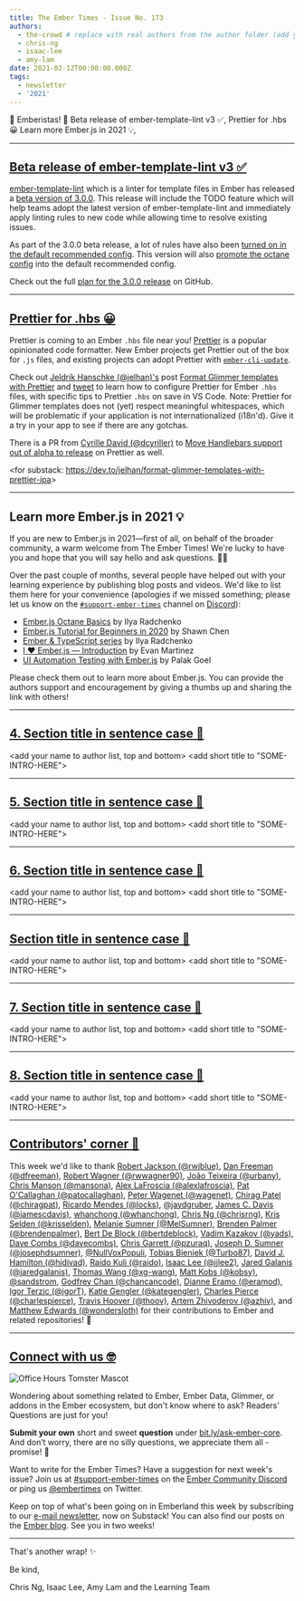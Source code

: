 ```yaml
---
title: The Ember Times - Issue No. 173
authors:
  - the-crowd # replace with real authors from the author folder (add yourself if you're not there)
  - chris-ng
  - isaac-lee
  - amy-lam
date: 2021-02-12T00:00:00.000Z
tags:
  - newsletter
  - '2021'
---
```


👋 Emberistas! 🐹
Beta release of ember-template-lint v3 ✅,
Prettier for .hbs 😀
Learn more Ember.js in 2021 💡,

---

## [Beta release of ember-template-lint v3 ✅](https://twitter.com/melaniersumner/status/1349820518216708096)

[ember-template-lint](https://github.com/ember-template-lint/ember-template-lint) which is a linter for template files in Ember has released a [beta version of 3.0.0](https://github.com/ember-template-lint/ember-template-lint/releases/tag/v3.0.0-beta.0). This release will include the TODO feature which will help teams adopt the latest version of ember-template-lint and immediately apply linting rules to new code while allowing time to resolve existing issues.

As part of the 3.0.0 beta release, a lot of rules have also been [turned on in the default recommended config](https://github.com/ember-template-lint/ember-template-lint/pull/1643). This version will also [promote the octane config](https://github.com/ember-template-lint/ember-template-lint/pull/1639) into the default recommended config.

Check out the full [plan for the 3.0.0 release](https://github.com/ember-template-lint/ember-template-lint/issues/1315) on GitHub.

---

## [Prettier for .hbs 😀](https://dev.to/jelhan/format-glimmer-templates-with-prettier-ipa)

Prettier is coming to an Ember `.hbs` file near you! [Prettier](https://prettier.io/) is a popular opinionated code formatter. New Ember projects get Prettier out of the box for `.js` files, and existing projects can adopt Prettier with [`ember-cli-update`](https://cli.emberjs.com/release/basic-use/upgrading/).

Check out [Jeldrik Hanschke (@jelhan)'s](https://github.com/jelhan) post [Format Glimmer templates with Prettier](https://dev.to/jelhan/format-glimmer-templates-with-prettier-ipa) and [tweet](https://twitter.com/jelhan1/status/1358537538932248576) to learn how to configure Prettier for Ember `.hbs` files, with specific tips to Prettier `.hbs` on save in VS Code. Note: Prettier for Glimmer templates does not (yet) respect meaningful whitespaces, which will be problematic if your application is not internationalized (i18n'd). Give it a try in your app to see if there are any gotchas.

There is a PR from [Cyrille David (@dcyriller)](https://github.com/dcyriller) to [Move Handlebars support out of alpha to release](https://github.com/prettier/prettier/pull/10290) on Prettier as well.

<for substack: <https://dev.to/jelhan/format-glimmer-templates-with-prettier-ipa>>

---

## Learn more Ember.js in 2021 💡

If you are new to Ember.js in 2021—first of all, on behalf of the broader community, a warm welcome from The Ember Times! We're lucky to have you and hope that you will say hello and ask questions. 👋🏼

Over the past couple of months, several people have helped out with your learning experience by publishing blog posts and videos. We'd like to list them here for your convenience (apologies if we missed something; please let us know on the [`#support-ember-times`](https://discord.com/channels/480462759797063690/485450546887786506) channel on [Discord](https://discord.gg/emberjs)):

- [Ember.js Octane Basics](https://www.youtube.com/playlist?list=PLfQwL10yab39JgxX5PaVyqUkPs_0sT790) by Ilya Radchenko
- [Ember.js Tutorial for Beginners in 2020](https://www.youtube.com/playlist?list=PLk51HrKSBQ88wDXgPF-QLMfPFlLwcjTlo) by Shawn Chen
- [Ember & TypeScript series](https://www.youtube.com/playlist?list=PLfQwL10yab3_MLihiat-r9l8qt8x1RD7J) by Ilya Radchenko
- [I ❤ Ember.js — Introduction](https://medium.com/search?q=I%20%E2%9D%A4%20Ember.js%20Evan%20Martinez) by Evan Martinez
- [UI Automation Testing with Ember.js](https://www.youtube.com/watch?v=DoWdWxW1Sk0) by Palak Goel

Please check them out to learn more about Ember.js. You can provide the authors support and encouragement by giving a thumbs up and sharing the link with others!

---

## [4. Section title in sentence case 🐹](section-url)

<change section title emoji>
<consider adding some bold to your paragraph>
<please include link to external article/repo/etc in paragraph / body text, not just header title above>

<add your name to author list, top and bottom>
<add short title to "SOME-INTRO-HERE">

---

## [5. Section title in sentence case 🐹](section-url)

<change section title emoji>
<consider adding some bold to your paragraph>
<please include link to external article/repo/etc in paragraph / body text, not just header title above>

<add your name to author list, top and bottom>
<add short title to "SOME-INTRO-HERE">

---

## [6. Section title in sentence case 🐹](section-url)

<change section title emoji>
<consider adding some bold to your paragraph>
<please include link to external article/repo/etc in paragraph / body text, not just header title above>

<add your name to author list, top and bottom>
<add short title to "SOME-INTRO-HERE">

---

## [Section title in sentence case 🐹](section-url)

<change section title emoji>
<consider adding some bold to your paragraph>
<please include link to external article/repo/etc in paragraph / body text, not just header title above>

<add your name to author list, top and bottom>
<add short title to "SOME-INTRO-HERE">

---

## [7. Section title in sentence case 🐹](section-url)

<change section title emoji>
<consider adding some bold to your paragraph>
<please include link to external article/repo/etc in paragraph / body text, not just header title above>

<add your name to author list, top and bottom>
<add short title to "SOME-INTRO-HERE">

---

## [8. Section title in sentence case 🐹](section-url)

<change section title emoji>
<consider adding some bold to your paragraph>
<please include link to external article/repo/etc in paragraph / body text, not just header title above>

<add your name to author list, top and bottom>
<add short title to "SOME-INTRO-HERE">

---

## [Contributors' corner 👏](https://guides.emberjs.com/release/contributing/repositories/)

<p>This week we'd like to thank <a href="https://github.com/rwjblue" rel="noopener noreferrer" target="_blank">Robert Jackson (@rwjblue)</a>, <a href="https://github.com/dfreeman" rel="noopener noreferrer" target="_blank">Dan Freeman (@dfreeman)</a>, <a href="https://github.com/rwwagner90" rel="noopener noreferrer" target="_blank">Robert Wagner (@rwwagner90)</a>, <a href="https://github.com/urbany" rel="noopener noreferrer" target="_blank">João Teixeira (@urbany)</a>, <a href="https://github.com/mansona" rel="noopener noreferrer" target="_blank">Chris Manson (@mansona)</a>, <a href="https://github.com/alexlafroscia" rel="noopener noreferrer" target="_blank">Alex LaFroscia (@alexlafroscia)</a>, <a href="https://github.com/patocallaghan" rel="noopener noreferrer" target="_blank">Pat O'Callaghan (@patocallaghan)</a>, <a href="https://github.com/wagenet" rel="noopener noreferrer" target="_blank">Peter Wagenet (@wagenet)</a>, <a href="https://github.com/chiragpat" rel="noopener noreferrer" target="_blank">Chirag Patel (@chiragpat)</a>, <a href="https://github.com/locks" rel="noopener noreferrer" target="_blank">Ricardo Mendes (@locks)</a>, <a href="https://github.com/jaydgruber" rel="noopener noreferrer" target="_blank">@jaydgruber</a>, <a href="https://github.com/jamescdavis" rel="noopener noreferrer" target="_blank">James C. Davis (@jamescdavis)</a>, <a href="https://github.com/whanchong" rel="noopener noreferrer" target="_blank">whanchong (@whanchong)</a>, <a href="https://github.com/chrisrng" rel="noopener noreferrer" target="_blank">Chris Ng (@chrisrng)</a>, <a href="https://github.com/krisselden" rel="noopener noreferrer" target="_blank">Kris Selden (@krisselden)</a>, <a href="https://github.com/MelSumner" rel="noopener noreferrer" target="_blank">Melanie Sumner (@MelSumner)</a>, <a href="https://github.com/brendenpalmer" rel="noopener noreferrer" target="_blank">Brenden Palmer (@brendenpalmer)</a>, <a href="https://github.com/bertdeblock" rel="noopener noreferrer" target="_blank">Bert De Block (@bertdeblock)</a>, <a href="https://github.com/yads" rel="noopener noreferrer" target="_blank">Vadim Kazakov (@yads)</a>, <a href="https://github.com/davecombs" rel="noopener noreferrer" target="_blank">Dave Combs (@davecombs)</a>, <a href="https://github.com/pzuraq" rel="noopener noreferrer" target="_blank">Chris Garrett (@pzuraq)</a>, <a href="https://github.com/josephdsumner" rel="noopener noreferrer" target="_blank">Joseph D. Sumner (@josephdsumner)</a>, <a href="https://github.com/NullVoxPopuli" rel="noopener noreferrer" target="_blank">@NullVoxPopuli</a>, <a href="https://github.com/Turbo87" rel="noopener noreferrer" target="_blank">Tobias Bieniek (@Turbo87)</a>, <a href="https://github.com/hjdivad" rel="noopener noreferrer" target="_blank">David J. Hamilton (@hjdivad)</a>, <a href="https://github.com/raido" rel="noopener noreferrer" target="_blank">Raido Kuli (@raido)</a>, <a href="https://github.com/ijlee2" rel="noopener noreferrer" target="_blank">Isaac Lee (@ijlee2)</a>, <a href="https://github.com/jaredgalanis" rel="noopener noreferrer" target="_blank">Jared Galanis (@jaredgalanis)</a>, <a href="https://github.com/xg-wang" rel="noopener noreferrer" target="_blank">Thomas Wang (@xg-wang)</a>, <a href="https://github.com/kobsy" rel="noopener noreferrer" target="_blank">Matt Kobs (@kobsy)</a>, <a href="https://github.com/sandstrom" rel="noopener noreferrer" target="_blank">@sandstrom</a>, <a href="https://github.com/chancancode" rel="noopener noreferrer" target="_blank">Godfrey Chan (@chancancode)</a>, <a href="https://github.com/eramod" rel="noopener noreferrer" target="_blank">Dianne Eramo (@eramod)</a>, <a href="https://github.com/igorT" rel="noopener noreferrer" target="_blank">Igor Terzic (@igorT)</a>, <a href="https://github.com/kategengler" rel="noopener noreferrer" target="_blank">Katie Gengler (@kategengler)</a>, <a href="https://github.com/charlespierce" rel="noopener noreferrer" target="_blank">Charles Pierce (@charlespierce)</a>, <a href="https://github.com/thoov" rel="noopener noreferrer" target="_blank">Travis Hoover (@thoov)</a>, <a href="https://github.com/azhiv" rel="noopener noreferrer" target="_blank">Artem Zhivoderov (@azhiv)</a>, and <a href="https://github.com/wondersloth" rel="noopener noreferrer" target="_blank">Matthew Edwards (@wondersloth)</a> for their contributions to Ember and related repositories! 💖</p>

---

## [Connect with us 🤓](https://docs.google.com/forms/d/e/1FAIpQLScqu7Lw_9cIkRtAiXKitgkAo4xX_pV1pdCfMJgIr6Py1V-9Og/viewform)

<div class="blog-row">
  <img class="float-right small transparent padded" alt="Office Hours Tomster Mascot" title="Readers' Questions" src="/images/tomsters/officehours.png" />

  <p>Wondering about something related to Ember, Ember Data, Glimmer, or addons in the Ember ecosystem, but don't know where to ask? Readers’ Questions are just for you!</p>

  <p><strong>Submit your own</strong> short and sweet <strong>question</strong> under <a href="https://bit.ly/ask-ember-core" target="rq">bit.ly/ask-ember-core</a>. And don’t worry, there are no silly questions, we appreciate them all - promise! 🤞</p>

  <p>Want to write for the Ember Times? Have a suggestion for next week's issue? Join us at <a href="https://discordapp.com/channels/480462759797063690/485450546887786506">#support-ember-times</a> on the <a href="https://discord.gg/emberjs">Ember Community Discord</a> or ping us <a href="https://twitter.com/embertimes">@embertimes</a> on Twitter.</p>

  <p>Keep on top of what's been going on in Emberland this week by subscribing to our <a href="https://embertimes.substack.com/">e-mail newsletter</a>, now on Substack! You can also find our posts on the <a href="https://blog.emberjs.com/tag/newsletter">Ember blog</a>. See you in two weeks!</p>
</div>

---

That's another wrap! ✨

Be kind,

Chris Ng, Isaac Lee, Amy Lam and the Learning Team
